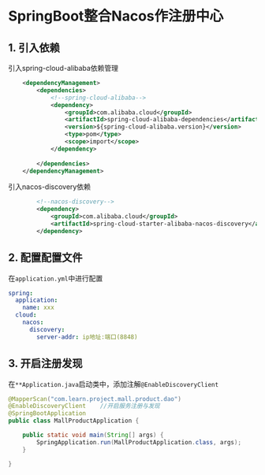 # SpringBoot整合Nacos作注册中心
## 1. 引入依赖
引入spring-cloud-alibaba依赖管理

```xml
    <dependencyManagement>
        <dependencies>
            <!--spring-cloud-alibaba-->
            <dependency>
                <groupId>com.alibaba.cloud</groupId>
                <artifactId>spring-cloud-alibaba-dependencies</artifactId>
                <version>${spring-cloud-alibaba.version}</version>
                <type>pom</type>
                <scope>import</scope>
            </dependency>
    
        </dependencies>
	</dependencyManagement>
```

引入nacos-discovery依赖

```xml
        <!--nacos-discovery-->
        <dependency>
            <groupId>com.alibaba.cloud</groupId>
            <artifactId>spring-cloud-starter-alibaba-nacos-discovery</artifactId>
        </dependency>
```

## 2. 配置配置文件

在``application.yml``中进行配置

```yaml
spring:
  application:
    name: xxx
  cloud:
    nacos:
      discovery:
        server-addr: ip地址:端口(8848)
```

## 3. 开启注册发现

在``**Application.java``启动类中，添加注解``@EnableDiscoveryClient``

```java
@MapperScan("com.learn.project.mall.product.dao")
@EnableDiscoveryClient    //开启服务注册与发现
@SpringBootApplication
public class MallProductApplication {

    public static void main(String[] args) {
        SpringApplication.run(MallProductApplication.class, args);
    }

}

```

